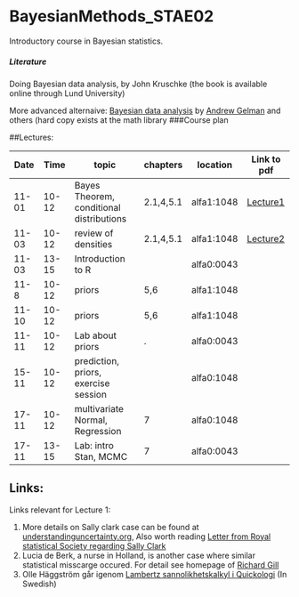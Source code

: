 # BayesianMethods_STAE02
Introductory course in Bayesian statistics.

#####  Literature
Doing Bayesian data analysis, by John Kruschke
(the book is available online through Lund University)

More advanced alternaive: [Bayesian data analysis](http://www.stat.columbia.edu/~gelman/book/) by  [Andrew Gelman](http://www.stat.columbia.edu/~gelman/) and others (hard copy exists at the math library
###Course plan

##Lectures:

Date | Time  | topic | chapters | location| Link to pdf|
---|---|---|---|---|---
| 11-01 | 10-12 | Bayes Theorem, conditional distributions | 2.1,4,5.1 | alfa1:1048 | [Lecture1](https://github.com/JonasWallin/BayesianMethods_STAE02/blob/master/lecture1/Lecture1.pdf)
| 11-03 | 10-12 | review of densities | 2.1,4,5.1 | alfa1:1048 |[Lecture2](https://github.com/JonasWallin/BayesianMethods_STAE02/blob/master/lecture2/Lecture2.pdf)
| 11-03 | 13-15 | Introduction to R |  | alfa0:0043 |
| 11-8 | 10-12  | priors | 5,6 | alfa1:1048 |
| 11-10 | 10-12 | priors | 5,6 | alfa1:1048 |
| 11-11 | 10-12 | Lab about priors | . | alfa0:0043 |
| 15-11 | 10-12 | prediction, priors, exercise session  |  | alfa0:1048|
| 17-11 | 10-12 | multivariate Normal, Regression | 7 | alfa0:1048|
| 17-11 | 13-15 | Lab: intro Stan, MCMC | 7 | alfa0:0043|

## Links:

Links relevant for Lecture 1:

1. More details on Sally clark case can be found at [understandinguncertainty.org](https://understandinguncertainty.org/node/545), Also worth reading [Letter from Royal statistical Society regarding Sally Clark](http://www.rss.org.uk/Images/PDF/influencing-change/rss-use-statistical-evidence-court-cases-2002.pdf)
2. Lucia de Berk, a nurse in Holland, is another case where similar statistical misscarge occured. For detail see homepage of [Richard Gill](http://www.math.leidenuniv.nl/~gill/#lucia)	
3. Olle Häggström går igenom [Lambertz sannolikhetskalkyl i Quickologi](http://haggstrom.blogspot.se/2015/05/quickologisk-sannolikhetskalkyl.html)  (In Swedish)
